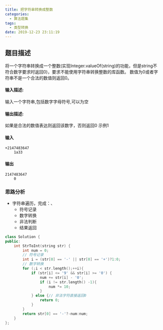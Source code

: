 ```yaml
---
title: 把字符串转换成整数
categories:
  - 算法题集
tags:
  - 类型转换
date: 2019-12-23 23:11:19
---
```

## 题目描述
将一个字符串转换成一个整数(实现Integer.valueOf(string)的功能，但是string不符合数字要求时返回0)，要求不能使用字符串转换整数的库函数。 数值为0或者字符串不是一个合法的数值则返回0。
#### 输入描述:
输入一个字符串,包括数字字母符号,可以为空
#### 输出描述:
如果是合法的数值表达则返回该数字，否则返回0
示例1
#### 输入
```
+2147483647
    1a33
```
#### 输出
```
2147483647
    0
```

### 思路分析
- 字符串遍历，完成：、
    - 符号记录
    - 数字转换
    - 非法判断
    - 结果返回
```cpp
class Solution {
public:
    int StrToInt(string str) {
        int num = 0;
        // 符号记录
        int i = (str[0] == '-' || str[0] == '+')?1:0;
        // 数字转换
        for (;i < str.length();++i){
            if (str[i] <= '9' && str[i] >= '0') {
                num += str[i] - '0';
                if (i != str.length() -1){
                    num *= 10;
                }
            } else {// 非法字符直接返回0
                return 0;
            }
        }
        return str[0] == '-'?-num:num;
    }
};
```